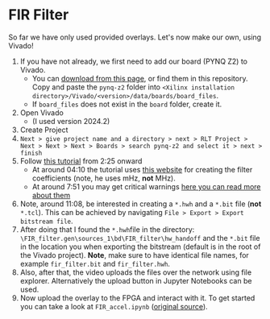 #  FIR Filter

So far we have only used provided overlays. Let's now make our own, using Vivado!

1. If you have not already, we first need to add our board (PYNQ Z2) to Vivado.
    - You can [download from this page](https://www.tulembedded.com/FPGA/ProductsPYNQ-Z2.html#:~:text=Z2%20Board%20File), or find them in this repository. Copy and paste the `pynq-z2` folder into `<Xilinx installation directory>/Vivado/<version>/data/boards/board_files`. 
    - If `board_files` does not exist in the `board` folder, create it.
1. Open Vivado
    - (I used version 2024.2)
1. Create Project
1. `Next > give project name and a directory > next > RLT Project > Next > Next > Next > Boards > search pynq-z2 and select it > next > finish`
1. Follow [this tutorial](https://youtu.be/PwG037LuNvA?si=_ieIkane3-Y2PiZm&t=145) from 2:25 onward
    - At around 04:10 the tutorial uses [this website](http://t-filter.engineerjs.com/) for creating the filter coefficients (note, he uses mHz, **not** MHz).
    - At around 7:51 you may get critical warnings [here you can read more about them](https://forum.digilent.com/topic/21356-getting-warnings-while-creating-vivado-project-with-zynq-boards/)
1. Note, around 11:08, be interested in creating a `*.hwh` and a `*.bit` file (**not** `*.tcl`). This can be achieved by navigating `File > Export > Export bitstream file`.
1. After doing that I found the `*.hwh`file in the directory: `\FIR_filter.gen\sources_1\bd\FIR_filter\hw_handoff` and the `*.bit` file in the location you when exporting the bitstream (default is in the root of the Vivado project). **Note**, make sure to have identical file names, for example `fir_filter.bit` and `fir_filter.hwh`.
1. Also, after that, the video uploads the files over the network using file explorer. Alternatively the upload button in Jupyter Notebooks can be used.
1. Now upload the overlay to the FPGA and interact with it. To get started you can take a look at `FIR_accel.ipynb`  ([original source](https://github.com/soheilbh/fir_accel_pynq/tree/main)).
